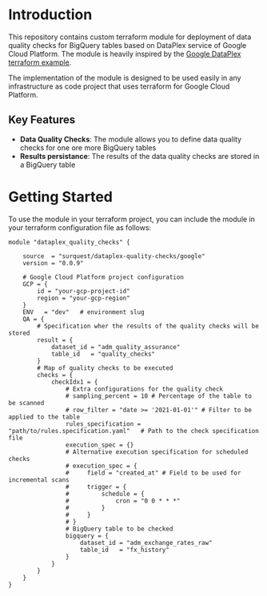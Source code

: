 # Introduction

This repository contains custom terraform module for deployment of data quality checks for BigQuery tables based on DataPlex service of Google Cloud Platform.
The module is heavily inspired by the [Google DataPlex terraform example](https://github.com/GoogleCloudPlatform/terraform-google-dataplex-auto-data-quality). 

The implementation of the module is designed to be used easily in any infrastructure as code project that uses terraform for Google Cloud Platform.

## Key Features

- **Data Quality Checks**: The module allows you to define data quality checks for one ore more BigQuery tables
- **Results persistance**: The results of the data quality checks are stored in a BigQuery table

# Getting Started

To use the module in your terraform project, you can include the module in your terraform configuration file as follows:

```hcl
module "dataplex_quality_checks" {

    source  = "surquest/dataplex-quality-checks/google"
    version = "0.0.9"
    
    # Google Cloud Platform project configuration 
    GCP = {
        id = "your-gcp-project-id"
        region = "your-gcp-region"
    }
    ENV   = "dev"   # environment slug
    QA = {
        # Specification wher the results of the quality checks will be stored
        result = {
            dataset_id = "adm_quality_assurance"
            table_id   = "quality_checks"
        }
        # Map of quality checks to be executed
        checks = {
            checkIdx1 = {
                # Extra configurations for the quality check
                # sampling_percent = 10 # Percentage of the table to be scanned
                # row_filter = "date >= '2021-01-01'" # Filter to be applied to the table
                rules_specification = "path/to/rules.specification.yaml"   # Path to the check specification file
                execution_spec = {} 
                # Alternative execution specification for scheduled checks
                # execution_spec = {
                #     field = "created_at" # Field to be used for incremental scans
                #     trigger = {
                #         schedule = {
                #             cron = "0 0 * * *"
                #         }
                #     }
                # }
                # BigQuery table to be checked
                bigquery = {
                    dataset_id = "adm_exchange_rates_raw"
                    table_id   = "fx_history"
                }
            }
        }
    }
}
``` 